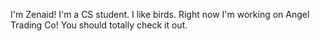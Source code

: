 I'm Zenaid! I'm a CS student.
I like birds.
Right now I'm working on Angel Trading Co! You should totally check it out.
<!---
zejzhu/zejzhu is a ✨ special ✨ repository because its `README.md` (this file) appears on your GitHub profile.
You can click the Preview link to take a look at your changes.
--->

